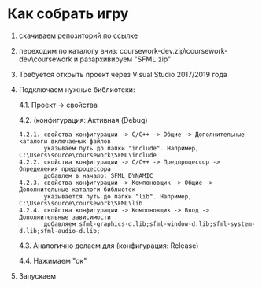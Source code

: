 # Как собрать игру
  1. скачиваем репозиторий по [ссылке](https://github.com/millysmask02/coursework/tree/dev)
  2. переходим по каталогу вниз: coursework-dev.zip\coursework-dev\coursework и разархивируем "SFML.zip"
  3. Требуется открыть проект через Visual Studio 2017/2019 года
  4. Подключаем нужные библиотеки:
  
     4.1. Проект -> свойства
     
     4.2. (конфигурация: Активная (Debug)
     
         4.2.1. свойства конфигурации -> C/C++ -> Общие -> Дополнительные каталоги включаемых файлов
                указываем путь до папки "include". Например, C:\Users\source\coursework\SFML\include
         4.2.2. свойства конфигурации -> C/C++ -> Предпроцессор -> Определения предпроцессора
                добавлем в начало: SFML_DYNAMIC
         4.2.3. свойства конфигурации -> Компоновщик -> Общие -> Дополнительные каталоги библиотек
                указывается путь до папки "lib". Например, C:\Users\source\coursework\SFML\lib
         4.2.4. свойства конфигурации -> Компоновщик -> Ввод -> Дополнительные зависимости
                добавляем sfml-graphics-d.lib;sfml-window-d.lib;sfml-system-d.lib;sfml-audio-d.lib;
             
     4.3. Аналогично делаем для (конфигурация: Release)
     
     4.4. Нажимаем "ок"
     
  5. Запускаем
